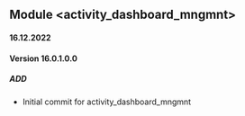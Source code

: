 ## Module <activity_dashboard_mngmnt>

#### 16.12.2022
#### Version 16.0.1.0.0
##### ADD
- Initial commit for activity_dashboard_mngmnt